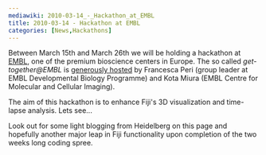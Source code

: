 ```yaml
---
mediawiki: 2010-03-14_-_Hackathon_at_EMBL
title: 2010-03-14 - Hackathon at EMBL
categories: [News,Hackathons]
---
```


Between March 15th and March 26th we will be holding a hackathon at [EMBL](http://embl.de), one of the premium bioscience centers in Europe. The so called <i>get-together@EMBL</i> is [generously hosted](http://cmci.embl.de/meeting/fiji2010) by Francesca Peri (group leader at EMBL Developmental Biology Programme) and Kota Miura (EMBL Centre for Molecular and Cellular Imaging).

The aim of this hackathon is to enhance Fiji's 3D visualization and time-lapse analysis. Lets see...

Look out for some light blogging from Heidelberg on this page and hopefully another major leap in Fiji functionality upon completion of the two weeks long coding spree.

 
